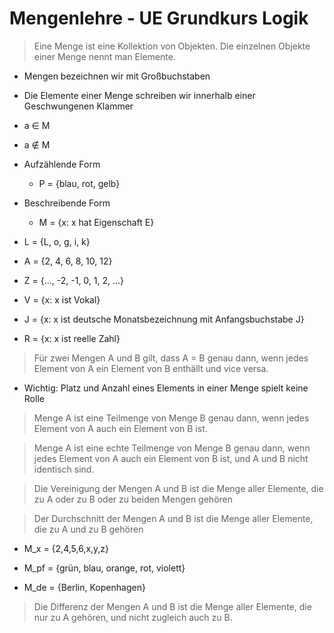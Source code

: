 # Mengenlehre - UE Grundkurs Logik

> Eine Menge ist eine Kollektion von Objekten. Die einzelnen Objekte einer Menge nennt man Elemente.

* Mengen bezeichnen wir mit Großbuchstaben
* Die Elemente einer Menge schreiben wir innerhalb einer Geschwungenen Klammer

* a ∈ M
* a ∉ M

* Aufzählende Form
  * P = {blau, rot, gelb}

* Beschreibende Form
  * M = {x: x hat Eigenschaft E}


* L = {L, o, g, i, k}
* A = {2, 4, 6, 8, 10, 12}
* Z = {..., -2, -1, 0, 1, 2, ...}


* V = {x: x ist Vokal}
* J = {x: x ist deutsche Monatsbezeichnung mit Anfangsbuchstabe J}
* R = {x: x ist reelle Zahl}


> Für zwei Mengen A und B gilt, dass A = B genau dann, wenn jedes Element von A ein Element von B enthällt und vice versa.

* Wichtig: Platz und Anzahl eines Elements in einer Menge spielt keine Rolle

> Menge A ist eine Teilmenge von Menge B genau dann, wenn jedes Element von A auch ein Element von B ist.

> Menge A ist eine echte Teilmenge von Menge B genau dann, wenn jedes Element von A auch ein Element von B ist, und A und B nicht identisch sind.


> Die Vereinigung der Mengen A und B ist die Menge aller Elemente, die zu A oder zu B oder zu beiden Mengen gehören

> Der Durchschnitt der Mengen A und B ist die Menge aller Elemente, die zu A und zu B gehören

* M_x = {2,4,5,6,x,y,z}

* M_pf = {grün, blau, orange, rot, violett}

* M_de = {Berlin, Kopenhagen}

> Die Differenz der Mengen A und B ist die Menge aller Elemente, die nur zu A gehören, und nicht zugleich auch zu B.
